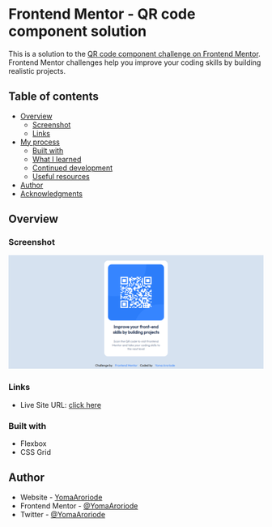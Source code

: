 # Frontend Mentor - QR code component solution

This is a solution to the [QR code component challenge on Frontend Mentor](https://www.frontendmentor.io/challenges/qr-code-component-iux_sIO_H). Frontend Mentor challenges help you improve your coding skills by building realistic projects.

## Table of contents

- [Overview](#overview)
  - [Screenshot](#screenshot)
  - [Links](#links)
- [My process](#my-process)
  - [Built with](#built-with)
  - [What I learned](#what-i-learned)
  - [Continued development](#continued-development)
  - [Useful resources](#useful-resources)
- [Author](#author)
- [Acknowledgments](#acknowledgments)


## Overview

### Screenshot

![](./screenshot.png)


### Links

- Live Site URL: [click here](https://yomaaroriode.github.io/qr-code-component)


### Built with

- Flexbox
- CSS Grid


## Author

- Website - [YomaAroriode](https://www.yomaaroriode.com)
- Frontend Mentor - [@YomaAroriode](https://www.frontendmentor.io/profile/YomaAroriode)
- Twitter - [@YomaAroriode](https://www.twitter.com/YomaAroriode)
